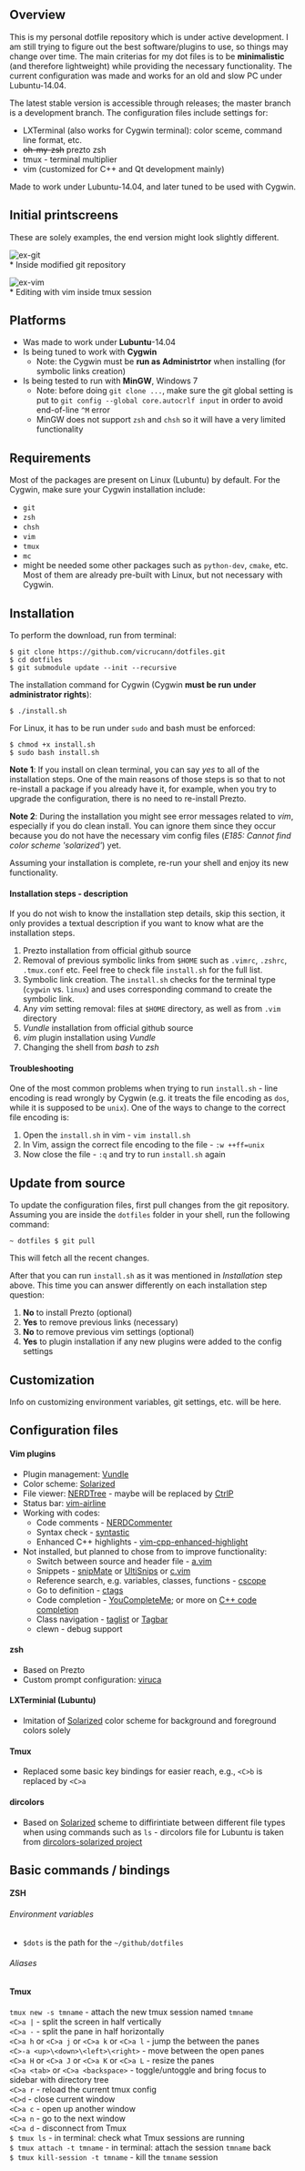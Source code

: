 ## Overview

This is my personal dotfile repository which is under active development. I am still trying to figure out the best software/plugins to use, so things may change over time. The main criterias for my dot files is to be **minimalistic** (and therefore lightweight) while providing the necessary functionality. The current configuration was made and works for an old and slow PC under Lubuntu-14.04. 

The latest stable version is accessible through releases; the master branch is a development branch. The configuration files include settings for: 

* LXTerminal (also works for Cygwin terminal): color sceme, command line format, etc.
* ~~oh-my-zsh~~ prezto zsh
* tmux - terminal multiplier
* vim (customized for C++ and Qt development mainly)

Made to work under Lubuntu-14.04, and later tuned to be used with Cygwin.

## Initial printscreens

These are solely examples, the end version might look slightly different.  

![ex-git](https://github.com/vicrucann/dotfiles/blob/master/img/ex-git.png?raw=true "Git repo example")  
\* Inside modified git repository  

![ex-vim](https://github.com/vicrucann/dotfiles/blob/master/img/ex-vim.png?raw=true "Vim and tmux example")  
\* Editing with vim inside tmux session  

## Platforms

* Was made to work under **Lubuntu**-14.04
* Is being tuned to work with **Cygwin** 
	* Note: the Cygwin must be **run as Administrtor** when installing (for symbolic links creation) 
* Is being tested to run with **MinGW**, Windows 7
    * Note: before doing `git clone ...`, make sure the git global setting is put to `git config --global core.autocrlf input` in order to avoid end-of-line `^M` error
    * MinGW does not support `zsh` and `chsh` so it will have a very limited functionality

## Requirements

Most of the packages are present on Linux (Lubuntu) by default. For the Cygwin, make sure your Cygwin installation include:

* `git`
* `zsh`
* `chsh`
* `vim`
* `tmux`
* `mc`
* might be needed some other packages such as `python-dev`, `cmake`, etc. Most of them are already pre-built with Linux, but not necessary with Cygwin.

## Installation  

To perform the download, run from terminal:  

```
$ git clone https://github.com/vicrucann/dotfiles.git  
$ cd dotfiles
$ git submodule update --init --recursive  
```

The installation command for Cygwin (Cygwin **must be run under administrator rights**):
  
```
$ ./install.sh
```

For Linux, it has to be run under `sudo` and bash must be enforced:
  
```
$ chmod +x install.sh
$ sudo bash install.sh
```

**Note 1**: If you install on clean terminal, you can say *yes* to all of the installation steps. One of the main reasons of those steps is so that to not re-install a package if you already have it, for example, when you try to upgrade the configuration, there is no need to re-install Prezto.

**Note 2**: During the installation you might see error messages related to *vim*, especially if you do clean install. You can ignore them since they occur because you do not have the necessary vim config files (*E185: Cannot find color scheme 'solarized'*) yet.

Assuming your installation is complete, re-run your shell and enjoy its new functionality.

#### Installation steps - description

If you do not wish to know the installation step details, skip this section, it only provides a textual description if you want to know what are the installation steps.

1. Prezto installation from official github source
2. Removal of previous symbolic links from `$HOME` such as `.vimrc`, `.zshrc`, `.tmux.conf` etc. Feel free to check file `install.sh` for the full list.
3. Symbolic link creation. The `install.sh` checks for the terminal type (`cygwin` vs. `linux`) and uses corresponding command to create the symbolic link.
4. Any *vim* setting removal: files at `$HOME` directory, as well as from `.vim` directory
5. *Vundle* installation from official github source
5. *vim* plugin installation using *Vundle*
6. Changing the shell from *bash* to *zsh*

#### Troubleshooting

One of the most common problems when trying to run `install.sh` - line encoding is read wrongly by Cygwin (e.g. it treats the file encoding as `dos`, while it is supposed to be `unix`). One of the ways to change to the correct file encoding is:

1. Open the `install.sh` in vim - `vim install.sh`
2. In Vim, assign the correct file encoding to the file - `:w ++ff=unix`
3. Now close the file - `:q` and try to run `install.sh` again 

## Update from source

To update the configuration files, first pull changes from the git repository. Assuming you are inside the `dotfiles` folder in your shell, run the following command:

```
~ dotfiles $ git pull
```

This will fetch all the recent changes.

After that you can run `install.sh` as it was mentioned in *Installation* step above. This time you can answer differently on each installation step question:

1. **No** to install Prezto (optional)
2. **Yes** to remove previous links (necessary)
3. **No** to remove previous vim settings (optional)
4. **Yes** to plugin installation if any new plugins were added to the config settings

## Customization

Info on customizing environment variables, git settings, etc. will be here.

## Configuration files

#### Vim plugins
* Plugin management: [Vundle](https://github.com/VundleVim/Vundle.vim)
* Color scheme: [Solarized](https://github.com/altercation/vim-colors-solarized)
* File viewer: [NERDTree](https://github.com/scrooloose/nerdtree) - maybe will be replaced by [CtrlP](https://github.com/kien/ctrlp.vim)
* Status bar: [vim-airline](https://github.com/bling/vim-airline)
* Working with codes: 
    * Code comments - [NERDCommenter](https://github.com/scrooloose/nerdcommenter) 
    * Syntax check - [syntastic](https://github.com/scrooloose/syntastic) 
    * Enhanced C++ highlights - [vim-cpp-enhanced-highlight](https://github.com/octol/vim-cpp-enhanced-highlight)
* Not installed, but planned to chose from to improve functionality:
    * Switch between source and header file - [a.vim](http://www.vim.org/scripts/script.php?script_id=31)
    * Snippets - [snipMate](http://www.vim.org/scripts/script.php?script_id=2540) or [UltiSnips](http://www.vim.org/scripts/script.php?script_id=2715) or [c.vim](http://www.vim.org/scripts/script.php?script_id=213)
    * Reference search, e.g. variables, classes, functions - [cscope](http://cscope.sourceforge.net/cscope_vim_tutorial.html)
    * Go to definition - [ctags](http://ctags.sourceforge.net/)
    * Code completion - [YouCompleteMe](https://github.com/Valloric/YouCompleteMe); or more on [C++ code completion](http://vim.wikia.com/wiki/VimTip1608)
    * Class navigation - [taglist](http://vim-taglist.sourceforge.net/) or [Tagbar](http://www.vim.org/scripts/script.php?script_id=3465)   
    * clewn - debug support  

#### zsh
* Based on Prezto  
* Custom prompt configuration: [viruca](://github.com/vicrucann/dotfiles/blob/master/viruca.zsh-theme)

#### LXTerminial (Lubuntu)
* Imitation of [Solarized](https://github.com/altercation/vim-colors-solarized) color scheme for background and foreground colors solely

#### Tmux
* Replaced some basic key bindings for easier reach, e.g., `<C>b` is replaced by `<C>a`

#### dircolors
* Based on [Solarized](https://github.com/altercation/vim-colors-solarized) scheme to diffirintiate between different file types when using commands such as `ls` - dircolors file for Lubuntu is taken from [dircolors-solarized project](https://github.com/seebi/dircolors-solarized)

## Basic commands / bindings

#### ZSH
###### Environment variables
* `$dots` is the path for the `~/github/dotfiles`

###### Aliases


#### Tmux

`tmux new -s tmname` - attach the new tmux session named `tmname`  
`<C>a |` - split the screen in half vertically  
`<C>a -` - split the pane in half horizontally  
`<C>a h` or `<C>a j` or `<C>a k` or `<C>a l` - jump the between the panes   
`<C>-a <up>\<down>\<left>\<right>` - move between the open panes  
`<C>a H` or `<C>a J` or `<C>a K` or `<C>a L` - resize the panes   
`<C>a <tab>` or `<C>a <backspace>` - toggle/untoggle and bring focus to sidebar with directory tree  
`<C>a r` - reload the current tmux config  
`<C>d` - close current window  
`<C>a c` - open up another window  
`<C>a n` - go to the next window  
`<C>a d` - disconnect from Tmux  
`$ tmux ls` - in terminal: check what Tmux sessions are running  
`$ tmux attach -t tmname` - in terminal: attach the session `tmname` back  
`$ tmux kill-session -t tmname` - kill the `tmname` session  





